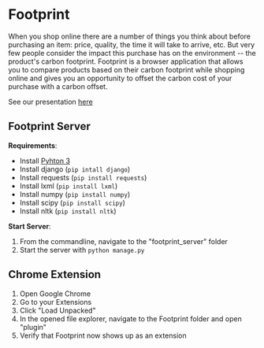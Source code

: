 # Footprint

When you shop online there are a number of things you think about before purchasing an item: price, quality, the time it will take to
arrive, etc. But very few people consider the impact this purchase has on the environment -- the product's carbon footprint. 
Footprint is a browser application that allows you to compare products based on their carbon footprint while shopping online and gives
you an opportunity to offset the carbon cost of your purchase with a carbon offset.

See our presentation [here](https://docs.google.com/presentation/d/1-N0vEQaEX5OGSLSOVxM7-UzhX81H_mAaASMp_EDDry4/edit?usp=sharing)

## Footprint Server
**Requirements**: 
* Install [Pyhton 3](https://www.python.org/download/releases/3.0/)
* Install django (`pip intall django`)
* Install requests (`pip install requests`)
* Install lxml (`pip install lxml`)
* Install numpy (`pip install numpy`)
* Install scipy (`pip install scipy`)
* Install nltk (`pip install nltk`)

**Start Server**:
1. From the commandline, navigate to the \"footprint_server\" folder
2. Start the server with `python manage.py`


## Chrome Extension
1. Open Google Chrome
2. Go to your Extensions
3. Click "Load Unpacked"
4. In the opened file explorer, navigate to the Footprint folder and open "plugin"
5. Verify that Footprint now shows up as an extension
